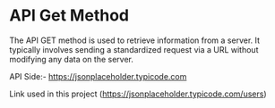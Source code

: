 # API Get Method

The API GET method is used to retrieve information from a server. It typically involves sending a standardized request via a URL without modifying any data on the server.


API Side:- https://jsonplaceholder.typicode.com

Link used in this project (https://jsonplaceholder.typicode.com/users)

